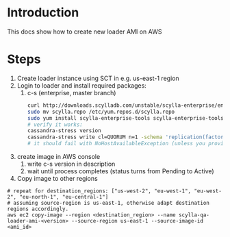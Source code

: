 # Introduction
This docs show how to create new loader AMI on AWS

# Steps
1. Create loader instance using SCT in e.g. us-east-1 region
1. Login to loader and install required packages:
    1. c-s (enterprise, master branch)
        ```bash
        curl http://downloads.scylladb.com/unstable/scylla-enterprise/enterprise/rpm/centos/latest/scylla.repo -o scylla.repo
        sudo mv scylla.repo /etc/yum.repos.d/scylla.repo
        sudo yum install scylla-enterprise-tools scylla-enterprise-tools-core -y
        # verify it works:
        cassandra-stress version
        cassandra-stress write cl=QUORUM n=1 -schema 'replication(factor=1) compaction(strategy=IncrementalCompactionStrategy)' -port jmx=6868 -mode cql3 native -rate threads=1 -pop seq=1..1
        # it should fail with NoHostAvailableException (unless you provide valid node)
        ```
2. create image in AWS console
    1. write c-s version in description
    2. wait until process completes (status turns from Pending to Active)
3. Copy image to other regions

```
# repeat for destination_regions: ["us-west-2", "eu-west-1", "eu-west-2", "eu-north-1", "eu-central-1"]
# assuming source-region is us-east-1, otherwise adapt destination regions accordingly.
aws ec2 copy-image --region <destination_region> --name scylla-qa-loader-ami-<version> --source-region us-east-1 --source-image-id <ami_id>
```
